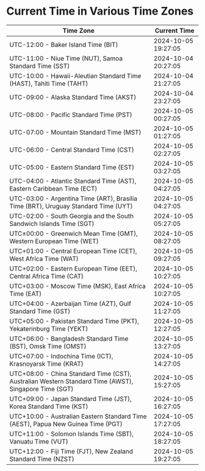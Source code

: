# Current Time in Various Time Zones

| Time Zone | Current Time |
|-----------|--------------|
| UTC-12:00 - Baker Island Time (BIT) | 2024-10-05 19:27:05 |
| UTC-11:00 - Niue Time (NUT), Samoa Standard Time (SST) | 2024-10-04 20:27:05 |
| UTC-10:00 - Hawaii-Aleutian Standard Time (HAST), Tahiti Time (TAHT) | 2024-10-04 21:27:05 |
| UTC-09:00 - Alaska Standard Time (AKST) | 2024-10-04 23:27:05 |
| UTC-08:00 - Pacific Standard Time (PST) | 2024-10-05 00:27:05 |
| UTC-07:00 - Mountain Standard Time (MST) | 2024-10-05 01:27:05 |
| UTC-06:00 - Central Standard Time (CST) | 2024-10-05 02:27:05 |
| UTC-05:00 - Eastern Standard Time (EST) | 2024-10-05 03:27:05 |
| UTC-04:00 - Atlantic Standard Time (AST), Eastern Caribbean Time (ECT) | 2024-10-05 04:27:05 |
| UTC-03:00 - Argentina Time (ART), Brasília Time (BRT), Uruguay Standard Time (UYT) | 2024-10-05 04:27:05 |
| UTC-02:00 - South Georgia and the South Sandwich Islands Time (SGT) | 2024-10-05 05:27:05 |
| UTC±00:00 - Greenwich Mean Time (GMT), Western European Time (WET) | 2024-10-05 08:27:05 |
| UTC+01:00 - Central European Time (CET), West Africa Time (WAT) | 2024-10-05 09:27:05 |
| UTC+02:00 - Eastern European Time (EET), Central Africa Time (CAT) | 2024-10-05 10:27:05 |
| UTC+03:00 - Moscow Time (MSK), East Africa Time (EAT) | 2024-10-05 10:27:05 |
| UTC+04:00 - Azerbaijan Time (AZT), Gulf Standard Time (GST) | 2024-10-05 11:27:05 |
| UTC+05:00 - Pakistan Standard Time (PKT), Yekaterinburg Time (YEKT) | 2024-10-05 12:27:05 |
| UTC+06:00 - Bangladesh Standard Time (BST), Omsk Time (OMST) | 2024-10-05 13:27:05 |
| UTC+07:00 - Indochina Time (ICT), Krasnoyarsk Time (KRAT) | 2024-10-05 14:27:05 |
| UTC+08:00 - China Standard Time (CST), Australian Western Standard Time (AWST), Singapore Time (SGT) | 2024-10-05 15:27:05 |
| UTC+09:00 - Japan Standard Time (JST), Korea Standard Time (KST) | 2024-10-05 16:27:05 |
| UTC+10:00 - Australian Eastern Standard Time (AEST), Papua New Guinea Time (PGT) | 2024-10-05 17:27:05 |
| UTC+11:00 - Solomon Islands Time (SBT), Vanuatu Time (VUT) | 2024-10-05 18:27:05 |
| UTC+12:00 - Fiji Time (FJT), New Zealand Standard Time (NZST) | 2024-10-05 19:27:05 |
